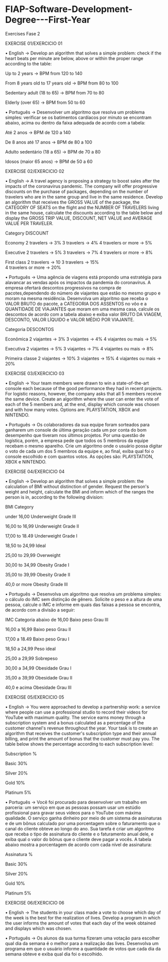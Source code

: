 # FIAP-Software-Development-Degree---First-Year
Exercises Fase 2

EXERCISE 01/EXERCICIO 01

•	English -> Develop an algorithm that solves a simple problem: check if the heart beats per minute are below, above or within the proper range according to the table:

   Up to 2 years -> BPM from 120 to 140
   
   From 8 years old to 17 years old -> BPM from 80 to 100
   
   Sedentary adult (18 to 65) -> BPM from 70 to 80
   
   Elderly (over 65) -> BPM from 50 to 60

•	Português -> Desenvolver um algoritmo que resolva um problema simples: verificar se os batimentos cardíacos por minuto se encontram abaixo, acima ou dentro da faixa adequada de acordo com a tabela:

   Até 2 anos -> BPM de 120 a 140
   
   De 8 anos até 17 anos -> BPM de 80 a 100
   
   Adulto sedentário (18 a 65) -> BPM de 70 a 80
   
   Idosos (maior 65 anos) -> BPM de 50 a 60


EXERCISE 02/EXERCICIO 02

•	English -> A travel agency is proposing a strategy to boost sales after the impacts of the coronavirus pandemic. The company will offer progressive discounts on the purchase of packages, depending on the number of travelers who are in the same group and live in the same residence. Develop an algorithm that receives the GROSS VALUE of the package, the CATEGORY OF SEATS on the flight and the NUMBER OF TRAVELERS living in the same house, calculate the discounts according to the table below and display the GROSS TRIP VALUE, DISCOUNT, NET VALUE and AVERAGE VALUE PER TRAVELER.

Category            DISCOUNT

Economy             2 travelers -> 3%
                    3 travelers -> 4%
                    4 travelers or more -> 5%
                    
Executive           2 travelers -> 5%
                    3 travelers -> 7%
                    4 travelers or more -> 8%
                    
First class         2 travelers -> 10
                    3 travelers -> 15%                   
                    4 travelers or more -> 20%

•	Português -> Uma agência de viagens está propondo uma estratégia para alavancar as vendas após os impactos da pandemia do coronavírus.
A empresa ofertará descontos progressivos na compra de pacotes,dependendo do número de viajantes que estão no mesmo grupo e moram na mesma
residência. Desenvolva um algoritmo que receba o VALOR BRUTO do pacote, a CATEGORIA DOS ASSENTOS no vôo e a QUANTIDADE DE VIAJANTES que moram em uma mesma casa, calcule os descontos de acordo com a tabela abaixo e exiba valor BRUTO DA VIAGEM, DESCONTO, VALOR LÍQUIDO e VALOR MÉDIO POR VIAJANTE.

Categoria           DESCONTOS

Econômica           2 viajantes -> 3%
                    3 viajantes -> 4%
                    4 viajantes ou mais -> 5%
                    
Executiva           2 viajantes -> 5%
                    3 viajantes -> 7%
                    4 viajantes ou mais -> 8%
                    
Primeira classe     2 viajantes -> 10%
                    3 viajantes -> 15%
                    4 viajantes ou mais -> 20%
                    
                    
EXERCISE 03/EXERCICIO 03

•	English -> Your team members were drawn to win a state-of-the-art console each because of the good performance they had in recent projects. For logistic reasons, however, the company asks that all 5 members receive the same device.
Create an algorithm where the user can enter the vote of each of the 5 members and, at the end, display which console was chosen and with how many votes. Options are: PLAYSTATION, XBOX and NINTENDO.

•	Português -> Os colaboradores da sua equipe foram sorteados para ganharem um console de última geração cada um por conta do bom desempenho que
tiveram nos últimos projetos. Por uma questão de logística, porém, a empresa pede que todos os 5 membros da equipe recebam o mesmo aparelho.
Crie um algoritmo onde o usuário possa digitar o voto de cada um dos 5 membros da equipe e, ao final, exiba qual foi o console escolhido e com quantos votos. As opções são: PLAYSTATION, XBOX e NINTENDO.


EXERCISE 04/EXERCICIO 04

•	English -> Develop an algorithm that solves a simple problem: the calculation of BMI without distinction of gender. Request the person's weight and height, calculate the BMI and inform which of the ranges the person is in, according to the following division:

BMI                  Category

under 16,00          Underweight Grade III

16,00 to 16,99       Underweight Grade II

17,00 to 18.49       Underweight Grade I

18,50 to 24,99       Ideal

25,00 to 29,99       Overweight

30,00 to 34,99       Obesity Grade I

35,00 to 39,99       Obesity Grade II

40,0 or more         Obesity Grade III

•	Português -> Desenvolva um algoritmo que resolva um problema simples: o cálculo do IMC sem distinção de gênero. Solicite o peso e a altura de uma pessoa, calcule o IMC e informe em quais das faixas a pessoa se encontra, de acordo com a divisão a seguir:

IMC                  Categoria
abaixo de 16,00      Baixo peso Grau III

16,00 a 16,99        Baixo peso Grau II

17,00 a 18.49        Baixo peso Grau I

18,50 a 24,99        Peso ideal

25,00 a 29,99        Sobrepeso

30,00 a 34,99        Obesidade Grau I

35,00 a 39,99        Obesidade Grau II

40,0 e acima         Obesidade Grau III


EXERCISE 05/EXERCICIO 05

•	English -> You were approached to develop a partnership work: a service where people can use a professional studio to record their videos for YouTube with maximum quality. The service earns money through a subscription system and a bonus calculated as a percentage of the customer channel's revenue throughout the year. Your task is to create an algorithm that receives the customer's subscription type and their annual billing, and print the amount of bonus that the customer must pay you. The table below shows the percentage according to each subscription level:

Subscription       %

Basic             30%

Silver            20%

Gold              10%

Platinum          5%

•	Português -> Você foi procurado para desenvolver um trabalho em parceria: um serviço em que as pessoas possam usar um estúdio profissional para gravar seus vídeos para o YouTube com máxima qualidade. O serviço ganha dinheiro por meio de um sistema de assinaturas e de um bônus calculado por uma porcentagem sobre o faturamento que o canal do cliente obteve ao longo do ano. Sua tarefa é criar um algoritmo que receba o tipo de assinatura do cliente e o faturamento anual dele, e exiba qual o valor do bônus que o cliente deve pagar a vocês. A tabela abaixo mostra a porcentagem de acordo com cada nível de assinatura:

Assinatura       %

Basic           30%

Silver          20%

Gold            10%

Platinum        5%


EXERCISE 06/EXERCICIO 06

•	English -> The students in your class made a vote to choose which day of the week is the best for the realization of lives. Develop a program in which the user informs the amount of votes that each day of the week obtained and displays which was chosen.

•	Português -> Os alunos da sua turma fizeram uma votação para escolher qual dia da semana é o melhor para a realização das lives. Desenvolva um programa em que o usuário informe a quantidade de votos que cada dia da semana obteve e exiba qual dia foi o escolhido.

